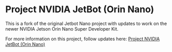 # Project NVIDIA JetBot (Orin Nano)

This is a fork of the original Jetbot Nano project with updates to work on the newer NVIDIA Jetson Orin Nano Super Developer Kit.

For more information on this project, follow updates here: [Project NVIDIA JetBot (Orin Nano)](https://www.protomota.com/blog/jetbot-orin)
